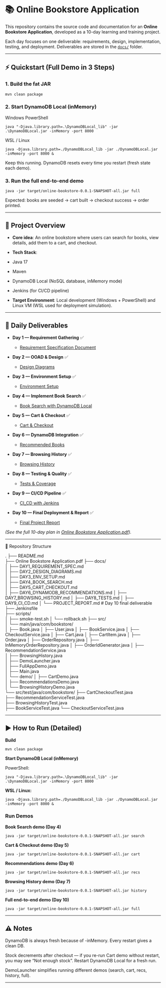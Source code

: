 # 📚 Online Bookstore Application

This repository contains the source code and documentation for an **Online Bookstore Application**, developed as a 10-day learning and training project.  

Each day focuses on one deliverable: requirements, design, implementation, testing, and deployment. Deliverables are stored in the [`docs/`](docs/) folder.

---

## ⚡ Quickstart (Full Demo in 3 Steps)

### 1. Build the fat JAR
```bash
mvn clean package
```
### 2. Start DynamoDB Local (inMemory)

Windows PowerShell
```
java "-Djava.library.path=.\DynamoDBLocal_lib" -jar .\DynamoDBLocal.jar -inMemory -port 8000
```
WSL / Linux
```
java -Djava.library.path=./DynamoDBLocal_lib -jar ./DynamoDBLocal.jar -inMemory -port 8000 &
```

Keep this running. DynamoDB resets every time you restart (fresh state each demo).

### 3. Run the full end-to-end demo
```
java -jar target/online-bookstore-0.0.1-SNAPSHOT-all.jar full
```
Expected: books are seeded → cart built → checkout success → order printed.


---

## 🚀 Project Overview

- **Core idea**: An online bookstore where users can search for books, view details, add them to a cart, and checkout.

- **Tech Stack**:

- Java 17

- Maven

- DynamoDB Local (NoSQL database, inMemory mode)

- Jenkins (for CI/CD pipeline)


- **Target Environment**: Local development (Windows + PowerShell) and Linux VM (WSL used for deployment simulation).



---

## 📅 Daily Deliverables

- **Day 1 — Requirement Gathering** ✅

  - [Requirement Specification Document](docs/DAY1_REQUIREMENT_SPEC.md)  


- **Day 2 — OOAD & Design** ✅

  - [Design Diagrams](docs/DAY2_DESIGN_DIAGRAMS.md)  


- **Day 3 — Environment Setup** ✅

  - [Environment Setup](docs/DAY3_ENV_SETUP.MD)


- **Day 4 — Implement Book Search** ✅

  - [Book Search with DynamoDB Local](docs/DAY4_BOOK_SEARCH.md)  


- **Day 5 — Cart & Checkout** ✅
  - [Cart & Checkout](docs/DAY5_CART_CHECKOUT.md)

- **Day 6 — DynamoDB Integration** ✅

  - [Recommended Books](docs/DAY6_BOOK_RECOMMENDATIONS.md)

- **Day 7 — Browsing History** ✅

  - [Browsing History](docs/DAY7_BROWSING_HISTORY.md)


- **Day 8 — Testing & Quality** ✅

  - [Tests & Coverage](docs/DAY8_TESTS.md)


- **Day 9 — CI/CD Pipeline** ✅
  - [CI_CD with Jenkins](docs/DAY9_CI_CD.md)

- **Day 10 — Final Deployment & Report** ✅

  - [Final Project Report](docs/PROJECT_REPORT.md)



*(See the full 10-day plan in [Online Bookstore Application.pdf](Online%20Bookstore%20Application.pdf)).*


---

📂 Repository Structure

.
├── README.md                        
├── Online Bookstore Application.pdf 
├── docs/                            
│   ├── DAY1_REQUIREMENT_SPEC.md     
│   ├── DAY2_DESIGN_DIAGRAMS.md      
│   ├── DAY3_ENV_SETUP.md            
│   ├── DAY4_BOOK_SEARCH.md          
│   ├── DAY5_CART_CHECKOUT.md        
│   ├── DAY6_DYNAMODB_RECOMMENDATIONS.md
│   ├── DAY7_BROWSING_HISTORY.md
│   ├── DAY8_TESTS.md
│   ├── DAY9_CI_CD.md
│   └── PROJECT_REPORT.md            # Day 10 final deliverable
├── Jenkinsfile                      
├── scripts/                         
│   ├── smoke-test.sh
│   └── rollback.sh
├── src/                             
│   └── main/java/com/bookstore/    
│       ├── Book.java
│       ├── User.java
│       ├── BookService.java
│       ├── CheckoutService.java
│       ├── Cart.java
│       ├── CartItem.java
│       ├── Order.java
│       ├── OrderRepository.java
│       ├── InMemoryOrderRepository.java
│       ├── OrderIdGenerator.java
│       ├── RecommendationService.java       
│       ├── BrowsingHistory.java             
│       ├── DemoLauncher.java                
│       ├── FullAppDemo.java                 
│       ├── Main.java                        
│       └── demo/
│           ├── CartDemo.java                
│           ├── RecommendationsDemo.java     
│           └── BrowsingHistoryDemo.java     
└── src/test/java/com/bookstore/
    ├── CartCheckoutTest.java                
    ├── RecommendationServiceTest.java       
    ├── BrowsingHistoryTest.java             
    ├── BookServiceTest.java
    └── CheckoutServiceTest.java


---

## ▶️ How to Run (Detailed)

**Build**
```
mvn clean package
```
**Start DynamoDB Local (inMemory)**

PowerShell:

```
java "-Djava.library.path=.\DynamoDBLocal_lib" -jar .\DynamoDBLocal.jar -inMemory -port 8000
```
**WSL / Linux:**

```
java -Djava.library.path=./DynamoDBLocal_lib -jar ./DynamoDBLocal.jar -inMemory -port 8000 &
```
### Run Demos

**Book Search demo (Day 4)**
```
java -jar target/online-bookstore-0.0.1-SNAPSHOT-all.jar search
```
**Cart & Checkout demo (Day 5)**
```
java -jar target/online-bookstore-0.0.1-SNAPSHOT-all.jar cart
```
**Recommendations demo (Day 6)**
```
java -jar target/online-bookstore-0.0.1-SNAPSHOT-all.jar recs
```
**Browsing History demo (Day 7)**
```
java -jar target/online-bookstore-0.0.1-SNAPSHOT-all.jar history
```
**Full end-to-end demo (Day 10)**
```
java -jar target/online-bookstore-0.0.1-SNAPSHOT-all.jar full
```

---

## ⚠️ Notes

DynamoDB is always fresh because of -inMemory. Every restart gives a clean DB.

Stock decrements after checkout — if you re-run Cart demo without restart, you may see “Not enough stock”. Restart DynamoDB Local for a fresh run.

DemoLauncher simplifies running different demos (search, cart, recs, history, full).


---